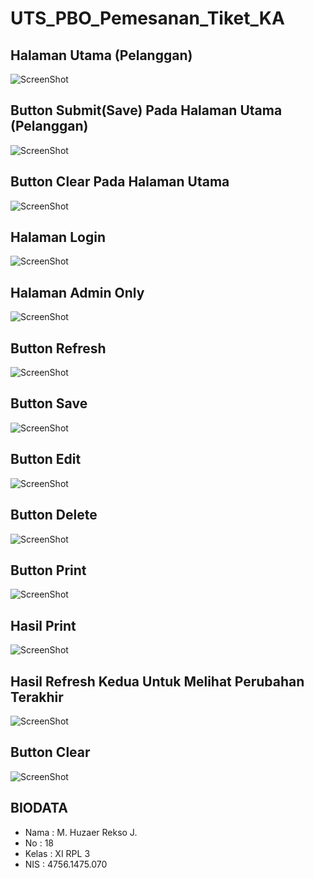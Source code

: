 # UTS_PBO_Pemesanan_Tiket_KA
## Halaman Utama (Pelanggan)
![ScreenShot](https://github.com/HuzaerRekso/UTS_PBO_Pemesanan_Tiket_KA/blob/master/frmMain.JPG "")
## Button Submit(Save) Pada Halaman Utama (Pelanggan)
![ScreenShot](https://github.com/HuzaerRekso/UTS_PBO_Pemesanan_Tiket_KA/blob/master/Save1.JPG "")
## Button Clear Pada Halaman Utama
![ScreenShot](https://github.com/HuzaerRekso/UTS_PBO_Pemesanan_Tiket_KA/blob/master/Clear.JPG "")
## Halaman Login
![ScreenShot](https://github.com/HuzaerRekso/UTS_PBO_Pemesanan_Tiket_KA/blob/master/login.JPG "")
## Halaman Admin Only
![ScreenShot](https://github.com/HuzaerRekso/UTS_PBO_Pemesanan_Tiket_KA/blob/master/AdminOnly.JPG "")
## Button Refresh 
![ScreenShot](https://github.com/HuzaerRekso/UTS_PBO_Pemesanan_Tiket_KA/blob/master/Refresh.JPG "")
## Button Save
![ScreenShot](https://github.com/HuzaerRekso/UTS_PBO_Pemesanan_Tiket_KA/blob/master/Save2(Pada%20Admin).JPG "")
## Button Edit
![ScreenShot](https://github.com/HuzaerRekso/UTS_PBO_Pemesanan_Tiket_KA/blob/master/Edit.JPG "")
## Button Delete
![ScreenShot](https://github.com/HuzaerRekso/UTS_PBO_Pemesanan_Tiket_KA/blob/master/Delete.JPG "")
## Button Print
![ScreenShot](https://github.com/HuzaerRekso/UTS_PBO_Pemesanan_Tiket_KA/blob/master/Print1.JPG "")
## Hasil Print
![ScreenShot](https://github.com/HuzaerRekso/UTS_PBO_Pemesanan_Tiket_KA/blob/master/HasilPrint.JPG "")
## Hasil Refresh Kedua Untuk Melihat Perubahan Terakhir
![ScreenShot](https://github.com/HuzaerRekso/UTS_PBO_Pemesanan_Tiket_KA/blob/master/Refresh%20Terakhir.JPG "")
## Button Clear
![ScreenShot](https://github.com/HuzaerRekso/UTS_PBO_Pemesanan_Tiket_KA/blob/master/Clear2.JPG "")
## BIODATA
- Nama : M. Huzaer Rekso J.
- No : 18
- Kelas : XI RPL 3
- NIS : 4756.1475.070
